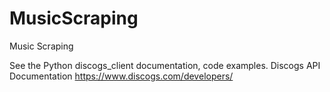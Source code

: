 # MusicScraping
Music Scraping

See the Python discogs_client documentation, code examples. 
Discogs API Documentation https://www.discogs.com/developers/
